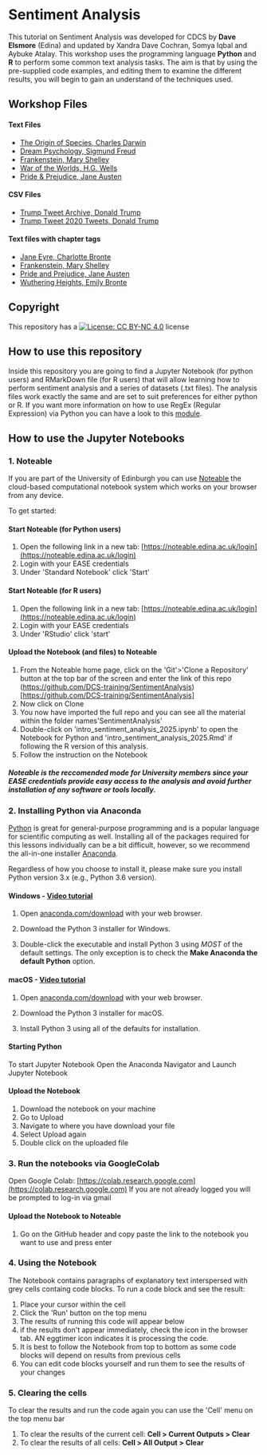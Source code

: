 # Sentiment Analysis

This tutorial on Sentiment Analysis was developed for CDCS by **Dave Elsmore** (Edina) and updated by Xandra Dave Cochran, Somya Iqbal and Aybuke Atalay. 
This workshop uses the programming language **Python** and **R** to perform some common text analysis  tasks. The aim is that by using the pre-supplied code examples, and editing them to examine the different results, you will begin to gain an understand of the techniques used. 
## Workshop Files

#### Text Files
- [The Origin of Species, Charles Darwin](https://raw.githubusercontent.com/DCS-training/SentimentAnalysis/main/darwin-origin.txt)
- [Dream Psychology, Sigmund Freud](https://raw.githubusercontent.com/DCS-training/SentimentAnalysis/main/freud-dreams.txt)
- [Frankenstein, Mary Shelley](https://raw.githubusercontent.com/DCS-training/SentimentAnalysis/main/shelley-frankenstein.txt)
- [War of the Worlds, H.G. Wells](https://raw.githubusercontent.com/DCS-training/SentimentAnalysis/main/wells-war-worlds.txt)
- [Pride & Prejudice, Jane Austen](https://raw.githubusercontent.com/DCS-training/SentimentAnalysis/main/austen-pride-prejudice.txt)

#### CSV Files
- [Trump Tweet Archive, Donald Trump](https://raw.githubusercontent.com/DCS-training/SentimentAnalysis/main/trump-tweet-archive.csv)
- [Trump Tweet 2020 Tweets, Donald Trump](https://raw.githubusercontent.com/DCS-training/SentimentAnalysis/main/trump-tweets-2020.csv)

#### Text files with chapter tags
- [Jane Eyre, Charlotte Bronte](https://raw.githubusercontent.com/DCS-training/SentimentAnalysis/main/bronte-jane-eyre.txt)
- [Frankenstein, Mary Shelley](https://raw.githubusercontent.com/DCS-training/SentimentAnalysis/main/shelley-frankenstein2.txt)
- [Pride and Prejudice, Jane Austen](https://raw.githubusercontent.com/DCS-training/SentimentAnalysis/main/austen-pride.txt)
- [Wuthering Heights, Emily Bronte](https://raw.githubusercontent.com/DCS-training/SentimentAnalysis/main/bronte-wuthering-heights.txt)

## Copyright

This repository has a [![License: CC BY-NC 4.0](https://licensebuttons.net/l/by-nc/4.0/80x15.png)](https://creativecommons.org/licenses/by-nc/4.0/) license

## How to use this repository

Inside this repository you are going to find a Jupyter Notebook (for python users) and RMarkDown file (for R users) that will allow learning how to perform sentiment analysis and a series of datasets (.txt files). The analysis files work exactly the same and are set to suit preferences for either python or R.
If you want more information on how to use RegEx (Regular Expression) via Python you can have a look to this [module](https://www.w3schools.com/python/python_regex.asp).

## How to use the Jupyter Notebooks

### 1. Noteable

If you are part of the University of Edinburgh you can use [Noteable](https://noteable.edina.ac.uk/) the cloud-based computational notebook system which works on your browser from any device.

To get started:

#### Start Noteable (for Python users)
1.  Open the following link in a new tab:  [https://noteable.edina.ac.uk/login](https://noteable.edina.ac.uk/login)
2.  Login with your EASE credentials
3.  Under 'Standard Notebook' click 'Start'

#### Start Noteable (for R users)
1.  Open the following link in a new tab:  [https://noteable.edina.ac.uk/login](https://noteable.edina.ac.uk/login)
2.  Login with your EASE credentials
3.  Under 'RStudio' click 'start'
   
#### Upload the Notebook (and files) to Noteable
1.  From the Noteable home page, click on the 'Git'>'Clone a Repository' button at the top bar of the screen and enter the link of this repo (https://github.com/DCS-training/SentimentAnalysis)[https://github.com/DCS-training/SentimentAnalysis]
2.  Now click on Clone
3.  You now have imported the full repo and you can see all the material within the folder names'SentimentAnalysis'
4.  Double-click on 'intro_sentiment_analysis_2025.ipynb' to open the Notebook for Python and 'intro_sentiment_analysis_2025.Rmd' if following the R version of this analysis.
5.  Follow the instruction on the Notebook

##### Noteable is the reccomended mode for University members since your EASE credentials provide easy access to the analysis and avoid further installation of any software or tools locally.

### 2. Installing Python via Anaconda

[Python][python] is great for general-purpose programming and is a popular language for scientific computing as well. Installing all of the packages required for this lessons individually can be a bit difficult, however, so we recommend the all-in-one installer [Anaconda][anaconda].

Regardless of how you choose to install it, please make sure you install Python version 3.x (e.g., Python 3.6 version). 

#### Windows - [Video tutorial][video-windows]

1. Open [anaconda.com/download][anaconda-dl] with your web browser.

2. Download the Python 3 installer for Windows.

3. Double-click the executable and install Python 3 using _MOST_ of the default settings. The only exception is to check the **Make Anaconda the default Python** option.

#### macOS - [Video tutorial][video-mac]

1. Open [anaconda.com/download][anaconda-dl] with your web browser.

2. Download the Python 3 installer for macOS.

3. Install Python 3 using all of the defaults for installation.

#### Starting Python
To start Jupyter Notebook Open the Anaconda Navigator and Launch Jupyter Notebook
#### Upload the Notebook
1. Download the notebook on your machine
2. Go to Upload
3. Navigate to where you have download your file
4. Select Upload again
5. Double click on the uploaded file 

[anaconda]: https://www.anaconda.com/distribution
[anaconda-dl]: https://www.anaconda.com/download/
[python]: https://python.org
[jupyter]: https://jupyter.org/index.html
[jupyter-install]: https://jupyter.org/install.html
[video-mac]: https://www.youtube.com/watch?v=TcSAln46u9U
[video-windows]: https://www.youtube.com/watch?v=xxQ0mzZ8UvA

### 3. Run the notebooks via GoogleColab

Open Google Colab: [https://colab.research.google.com](https://colab.research.google.com)
If you are not already logged you will be prompted to log-in via gmail
#### Upload the Notebook to Noteable
1. Go on the GitHub header and copy paste the link to the notebook you want to use and press enter

### 4. Using the Notebook
The Notebook contains paragraphs of explanatory text interspersed with grey cells containg code blocks. To run a code block and see the result:

1.  Place your cursor within the cell
2.  Click the 'Run' button on the top menu
4.  The results of running this code will appear below
5.  if the results don't appear immediately, check the icon in the browser tab. AN eggtimer icon indicates it is processing the code.
6.  It is best to follow the Notebook from top to bottom as some code blocks will depend on results from previous cells
7.  You can edit code blocks yourself and run them to see the results of your changes
### 5. Clearing the cells
To clear the results and run the code again you can use the 'Cell' menu on the top menu bar

1.  To clear the results of the current cell:  **Cell > Current Outputs > Clear**
2.  To clear the results of all cells:  **Cell > All Output > Clear**
